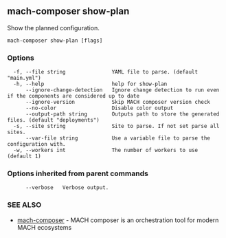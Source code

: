 ## mach-composer show-plan

Show the planned configuration.

```
mach-composer show-plan [flags]
```

### Options

```
  -f, --file string               YAML file to parse. (default "main.yml")
  -h, --help                      help for show-plan
      --ignore-change-detection   Ignore change detection to run even if the components are considered up to date
      --ignore-version            Skip MACH composer version check
      --no-color                  Disable color output
      --output-path string        Outputs path to store the generated files. (default "deployments")
  -s, --site string               Site to parse. If not set parse all sites.
      --var-file string           Use a variable file to parse the configuration with.
  -w, --workers int               The number of workers to use (default 1)
```

### Options inherited from parent commands

```
      --verbose   Verbose output.
```

### SEE ALSO

* [mach-composer](mach-composer.md)	 - MACH composer is an orchestration tool for modern MACH ecosystems


